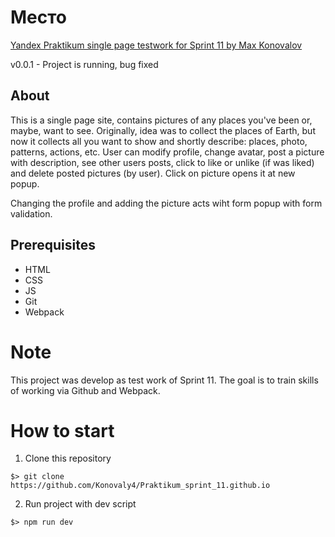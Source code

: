 # Место
[Yandex Praktikum single page testwork for Sprint 11 by Max Konovalov](https://github.com/Konovaly4/Praktikum_sprint_11.github.io)

v0.0.1 - Project is running, bug fixed

## About
This is a single page site, contains pictures of any places you've been or, maybe, want to see. Originally, idea was to collect the places of Earth, but now it collects all you want to show and shortly describe: places, photo, patterns, actions, etc. User can modify profile, change avatar, post a picture with description, see other users posts, click to like or unlike (if was liked) and delete posted pictures (by user). Click on picture opens it at new popup.

Changing the profile and adding the picture acts wiht form popup with form validation.

## Prerequisites

- HTML
- CSS
- JS
- Git
- Webpack

# Note
This project was develop as test work of Sprint 11. The goal is to train skills of working via Github and Webpack. 

# How to start
1. Clone this repository
```
$> git clone https://github.com/Konovaly4/Praktikum_sprint_11.github.io
```
2. Run project with dev script
```
$> npm run dev
```
